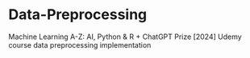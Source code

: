 # Data-Preprocessing
Machine Learning A-Z: AI, Python & R + ChatGPT Prize [2024] Udemy course data preprocessing implementation